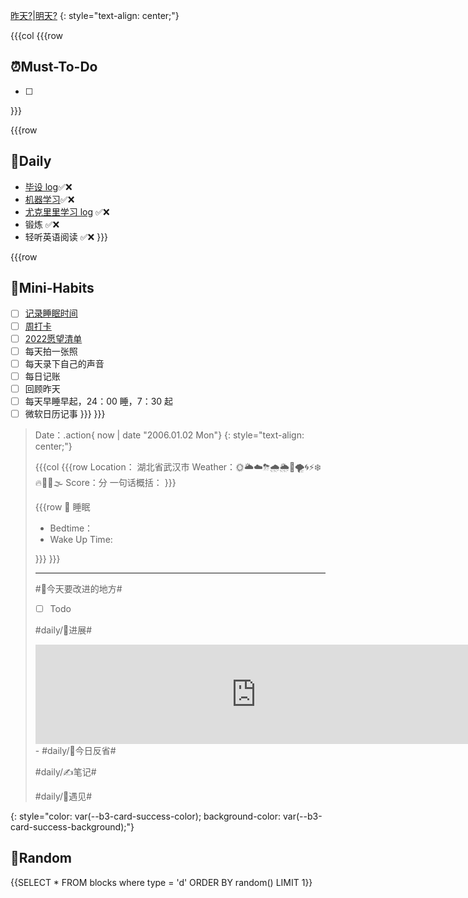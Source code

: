 
[昨天?](siyuan://blocks/)|[明天?](siyuan://blocks/)
{: style="text-align: center;"}

{{{col
{{{row
## ⏰Must-To-Do
* [ ] 


}}}


{{{row
## 📅Daily
* [毕设 log](siyuan://blocks/20210919001311-p1k7szh)✅❌
* [机器学习](siyuan://blocks/20211209095617-lyf3j1n)✅❌
* [尤克里里学习 log](siyuan://blocks/20211106124402-1wwcpb9) ✅❌
* 锻炼 ✅❌
* 轻听英语阅读 ✅❌
}}}


{{{row
## 🐣Mini-Habits
* [ ] [记录睡眠时间](siyuan://blocks/20210827100508-3mkmbeu)
* [ ] [周打卡](siyuan://blocks/20210830231007-w7cvvku)
* [ ] [2022愿望清单](siyuan://blocks/20220107150030-vrjys3w)
* [ ] 每天拍一张照
* [ ] 每天录下自己的声音
* [ ] 每日记账
* [ ] 回顾昨天
* [ ] 每天早睡早起，24：00 睡，7：30 起
* [ ] 微软日历记事
}}}
}}}

> Date：.action{ now | date "2006.01.02 Mon"}
> {: style="text-align: center;"}
>
> {{{col
> {{{row
> Location： 湖北省武汉市
> Weather：🌞🌥☁️⛈🌧🌦🌈🌪🌀⚡❄️🔥🥶🌊🌫
> Score：分
> 一句话概括：
> }}}
>
> {{{row
> 🛌 睡眠
> * Bedtime：
> * Wake Up Time: 
>
> }}}
> }}}
> 
> ---
> #📅今天要改进的地方#
> 
> * [ ] Todo
> 
> #daily/🚀️进展#
> <iframe src="http://127.0.0.1:6806/widgets/Clock-Pac" data-src="http://127.0.0.1:6806/widgets/Clock-Pac" data-subtype="widget" border="0" frameborder="no" framespacing="0" allowfullscreen="true" style="width: 705px; height: 159px;"></iframe>
> - 
> #daily/🧠今日反省#
> 
> #daily/✍笔记#
>
> #daily/💌遇见#
> 
> 
{: style="color: var(--b3-card-success-color); background-color: var(--b3-card-success-background);"}


## 🎲Random

{{SELECT * FROM blocks where type = 'd' ORDER BY random() LIMIT 1}}
